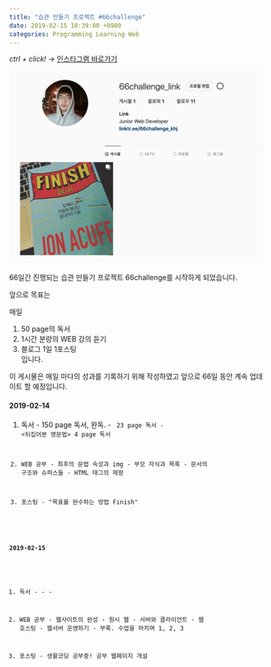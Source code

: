 ```yaml
---
title: "습관 만들기 프로젝트 #66challenge"
date: 2019-02-15 10:39:00 +0900
categories: Programming Learning Web
---
```


*ctrl + click! ->*
[인스타그램 바로가기](https://www.instagram.com/66challenge_khj/?hl=ko)

![image](https://github.com/DeveloperKHJ/DeveloperKHJ.github.io/blob/master/_images/instagram-main.png?raw=true)

66일간 진행되는 습관 만들기 프로젝트 66challenge를 시작하게 되었습니다.

앞으로 목표는

매일
1. 50 page의 독서
2. 1시간 분량의 WEB 강의 듣기
3. 블로그 1일 1포스팅  
입니다.

이 게시물은 매일 마다의 성과를 기록하기 위해 작성하였고 앞으로 66일 동안 계속 업데이트 할 예정입니다.

#### 2019-02-14
   1. 독서
    - <Finish> 150 page 독서, 완독.
    - <CODE> 23 page 독서
    - <뒤집어본 영문법> 4 page 독서


  2. WEB 공부
    - 최후의 문법 속성과 img
    - 부모 자식과 목록
    - 문서의 구조와 슈퍼스들
    - HTML 태그의 제왕


  3. 포스팅
    - "목표를 완수하는 방법 Finish"

#### 2019-02-15
  1. 독서
    -
    -
    - 


  2. WEB 공부
    - 웹사이트의 완성
    - 원시 웹
    - 서버와 클라이언트
    - 웹 호스팅
    - 웹서버 운영하기
    - 부록. 수업을 마치며 1, 2, 3


  3. 포스팅
    - 생활코딩 공부중! 공부 웹페이지 개설
